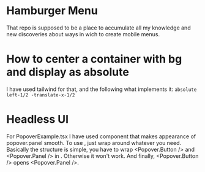 # Hamburger Menu

That repo is supposed to be a place to accumulate all my knowledge
and new discoveries about ways in wich to create mobile menus.

# How to center a container with bg and display as absolute

I have used tailwind for that, and the following what implements it:
`absolute left-1/2 -translate-x-1/2`

# Headless UI

For PopoverExample.tsx I have used <Transition /> component that makes appearance
of popover.panel smooth. To use <Transition />, just wrap around whatever you need.
Basically the structure is simple, you have to wrap <Popover.Button />
and <Popover.Panel /> in <Popover />. Otherwise it won't work.
And finally, <Popover.Button /> opens <Popover.Panel />.
